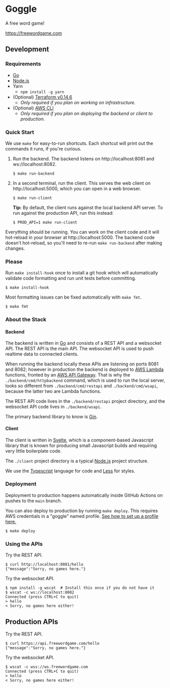 # Goggle

A free word game!

https://freewordgame.com

## Development

### Requirements

- [Go](https://golang.org/doc/install)
- [Node.js](https://nodejs.org/)
- Yarn
  - `npm install -g yarn`
- (Optional) [Terraform v0.14.6](https://learn.hashicorp.com/tutorials/terraform/install-cli)
  - _Only required if you plan on working on infrastructure._
- (Optional) [AWS CLI](https://docs.aws.amazon.com/cli/latest/userguide/install-cliv2.html)
  - _Only required if you plan on deploying the backend or client to production._

### Quick Start

We use `make` for easy-to-run shortcuts. Each shortcut will print out the commands it runs, if
you're curious.

1. Run the backend. The backend listens on http://localhost:8081 and ws://localhost:8082.

   ```shell
   $ make run-backend
   ```

2. In a second terminal, run the client. This serves the web client on http://localhost:5000, which
   you can open in a web browser.

   ```shell
   $ make run-client
   ```

   **Tip:** By default, the client runs against the local backend API server. To run against the
   production API, run this instead:

   ```shell
   $ PROD_API=1 make run-client
   ```

Everything should be running. You can work on the client code and it will hot-reload in your browser
at http://localhost:5000. The backend code doesn't hot-reload, so you'll need to re-run
`make run-backend` after making changes.

### Please

Run `make install-hook` once to install a git hook which will automatically validate code formatting
and run unit tests before committing.

```shell
$ make install-hook
```

Most formatting issues can be fixed automatically with `make fmt`.

```shell
$ make fmt
```

### About the Stack

#### Backend

The backend is written in [Go](https://golang.org/) and consists of a REST API and a websocket API.
The REST API is the main API. The websocket API is used to push realtime data to connected clients.

When running the backend locally these APIs are listening on ports 8081 and 8082; however in
production the backend is deployed to [AWS Lambda](https://aws.amazon.com/lambda/) functions,
fronted by an [AWS API Gateway](https://aws.amazon.com/api-gateway/). That is why the
`./backend/cmd/httpbackend` command, which is used to run the local server, looks so different from
`./backend/cmd/restapi` and `./backend/cmd/wsapi`, because the latter two are Lambda functions.

The REST API code lives in the `./backend/restapi` project directory, and the websocket API code
lives in `./backend/wsapi`.

The primary backend library to know is [Gin](https://github.com/gin-gonic/gin).

#### Client

The client is written in [Svelte](https://svelte.dev/), which is a component-based Javascript
library that is known for producing small Javascript builds and requiring very little boilerplate
code.

The `./client` project directory is a typical [Node.js](https://nodejs.org/) project structure.

We use the [Typescript](https://www.typescriptlang.org/) language for code and
[Less](http://lesscss.org/) for styles.

### Deployment

Deployment to production happens automatically inside GitHub Actions on pushes to the `main` branch.

You can also deploy to production by running `make deploy`. This requires AWS credentials in a
"goggle" named profile.
[See how to set up a profile here.](https://docs.aws.amazon.com/cli/latest/userguide/cli-configure-profiles.html)

```shell
$ make deploy
```

### Using the APIs

Try the REST API.

```shell
$ curl http://localhost:8081/hello
{"message":"Sorry, no games here."}
```

Try the websocket API.

```shell
$ npm install -g wscat  # Install this once if you do not have it
$ wscat -c ws://localhost:8082
Connected (press CTRL+C to quit)
> hello
< Sorry, no games here either!
```

## Production APIs

Try the REST API.

```shell
$ curl https://api.freewordgame.com/hello
{"message":"Sorry, no games here."}
```

Try the websocket API.

```shell
$ wscat -c wss://ws.freewordgame.com
Connected (press CTRL+C to quit)
> hello
< Sorry, no games here either!
```
